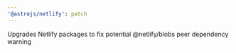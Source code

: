 ```yaml
---
'@astrojs/netlify': patch
---
```


Upgrades Netlify packages to fix potential @netlify/blobs peer dependency warning
